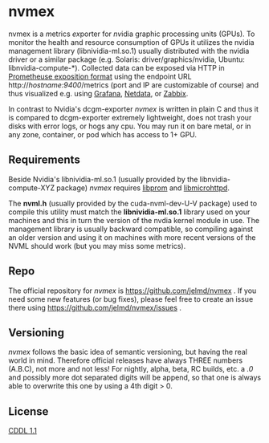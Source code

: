 # nvmex

nvmex is a *m*etrics *ex*porter for *nv*idia graphic processing units (GPUs).
To monitor the health and resource consumption of GPUs it utilizes the nvidia
management library (libnividia-ml.so.1) usually distributed with the nvidia
driver or a similar package (e.g. Solaris: driver/graphics/nvidia,
Ubuntu: libnvidia-compute-\*). Collected data can be exposed via HTTP 
in [Prometheuse exposition format](https://prometheus.io/docs/instrumenting/exposition_formats/)
using the endpoint URL http://_hostname:9400_/metrics (port and IP are
customizable of course) and thus visualized e.g. using [Grafana](https://grafana.com/), [Netdata](https://www.netdata.cloud/), or [Zabbix](https://www.zabbix.com/).

In contrast to Nvidia's dcgm-exporter *nvmex* is written in plain C and thus
it is compared to dcgm-exporter extremely lightweight, does not trash your
disks with error logs, or hogs any cpu. You may run it on bare metal, or in
any zone, container, or pod which has access to 1+ GPU.


## Requirements

Beside Nvidia's libnividia-ml.so.1 (usually provided by the libnvidia-compute-XYZ package) *nvmex* requires [libprom](https://github.com/jelmd/libprom) and [libmicrohttpd](https://github.com/Karlson2k/libmicrohttpd).

The **nvml.h** (usually provided by the cuda-nvml-dev-U-V package) used to compile this utility must match the **libnividia-ml.so.1** library used on your machines and this in turn the version of the nvdia kernel module in use. The management library is usually backward compatible, so compiling against an older version and using it on machines with more recent versions of the NVML should work (but you may miss some metrics).

## Repo

The official repository for *nvmex* is https://github.com/jelmd/nvmex .
If you need some new features (or bug fixes), please feel free to create an
issue there using https://github.com/jelmd/nvmex/issues .


## Versioning

*nvmex* follows the basic idea of semantic versioning, but having the real world
in mind. Therefore official releases have always THREE numbers (A.B.C), not
more and not less! For nightly, alpha, beta, RC builds, etc. a *.0* and
possibly more dot separated digits will be append, so that one is always able
to overwrite this one by using a 4th digit > 0.


## License

[CDDL 1.1](https://spdx.org/licenses/CDDL-1.1.html)
